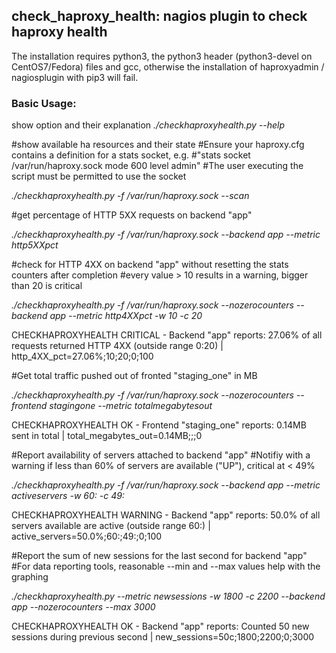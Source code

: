 ## check_haproxy_health: nagios plugin to check haproxy health

The installation requires python3, the python3 header (python3-devel on CentOS7/Fedora) files and gcc, 
otherwise the installation of haproxyadmin / nagiosplugin with pip3 will fail.


### Basic Usage:

show option and their explanation
_./checkhaproxyhealth.py --help_

#show available ha resources and their state
#Ensure your haproxy.cfg contains a definition for a stats socket, e.g.
#"stats socket /var/run/haproxy.sock mode 600 level admin"
#The user executing the script must be permitted to use the socket

_./checkhaproxyhealth.py -f /var/run/haproxy.sock --scan_

#get percentage of HTTP 5XX requests on backend "app"

_./checkhaproxyhealth.py -f /var/run/haproxy.sock --backend app --metric http5XXpct_

#check for HTTP 4XX on backend "app" without resetting the stats counters after completion
#every value > 10 results in a warning, bigger than 20 is critical

_./checkhaproxyhealth.py -f /var/run/haproxy.sock --nozerocounters --backend app --metric http4XXpct -w 10 -c 20_

CHECKHAPROXYHEALTH CRITICAL - Backend "app" reports: 27.06% of all requests returned HTTP 4XX (outside range 0:20) | http_4XX_pct=27.06%;10;20;0;100


#Get total traffic pushed out of fronted "staging_one" in MB

_./checkhaproxyhealth.py -f /var/run/haproxy.sock --nozerocounters --frontend stagingone --metric totalmegabytesout_

CHECKHAPROXYHEALTH OK - Frontend "staging_one" reports: 0.14MB sent in total | total_megabytes_out=0.14MB;;;0

#Report availability of servers attached to backend "app"
#Notifiy with a warning if less than 60% of servers are available ("UP"), critical at < 49%

_./checkhaproxyhealth.py -f /var/run/haproxy.sock --backend app --metric activeservers -w 60: -c 49:_

  CHECKHAPROXYHEALTH WARNING - Backend "app" reports: 50.0% of all servers available are active (outside range 60:) | active_servers=50.0%;60:;49:;0;100

#Report the sum of new sessions for the last second for backend "app"
#For data reporting tools, reasonable --min and --max values help with the graphing

_./checkhaproxyhealth.py --metric newsessions -w 1800 -c 2200 --backend app --nozerocounters --max 3000_

  CHECKHAPROXYHEALTH OK - Backend "app" reports: Counted 50 new sessions during previous second | new_sessions=50c;1800;2200;0;3000
